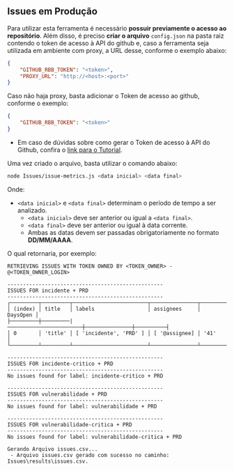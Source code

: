 ## Issues em Produção
Para utilizar esta ferramenta é necessário **possuir previamente o acesso ao repositório**. Além disso, é preciso **criar o arquivo** `config.json` na pasta raiz contendo o token de acesso à API do github e, caso a ferramenta seja utilizada em ambiente com proxy, a URL desse, conforme o exemplo abaixo:

```json
{
    "GITHUB_RBB_TOKEN": "<token>",
    "PROXY_URL": "http://<host>:<port>"
}
```
Caso não haja proxy, basta adicionar o Token de acesso ao github, conforme o exemplo:
```json
{
    "GITHUB_RBB_TOKEN": "<token>"
}
```

- Em caso de dúvidas sobre como gerar o Token de acesso à API do Github, confira o [link para o Tutorial](https://docs.github.com/en/authentication/keeping-your-account-and-data-secure/managing-your-personal-access-tokens#creating-a-personal-access-token-classic).

Uma vez criado o arquivo, basta utilizar o comando abaixo:
```bash
node Issues/issue-metrics.js <data inicial> <data final>
```
Onde:
- `<data inicial>` e `<data final>` determinam o período de tempo a ser analizado.
    - `<data inicial>` deve ser anterior ou igual a `<data final>`.
    - `<data final>` deve ser anterior ou igual à data corrente.
    - Ambas as datas devem ser passadas obrigatoriamente no formato **DD/MM/AAAA**.

O qual retornaria, por exemplo:

```text
RETRIEVING ISSUES WITH TOKEN OWNED BY <TOKEN_OWNER> - @<TOKEN_OWNER_LOGIN>

--------------------------------------------------
ISSUES FOR incidente + PRD
--------------------------------------------------
┌─────────┬─────────┬────────────────────────┬───────────────┬──────────┐
│ (index) │ title   │ labels                 │ assignees     │ DaysOpen │
├─────────┼─────────|────────────────────────┼───────────────┼──────────┤
│ 0       │ 'title' │ [ 'incidente', 'PRD' ] │ [ '@assignee] │ '41'     │
└─────────┴─────────┴────────────────────────┴───────────────┴──────────┘

--------------------------------------------------
ISSUES FOR incidente-critico + PRD
--------------------------------------------------
No issues found for label: incidente-critico + PRD

--------------------------------------------------
ISSUES FOR vulnerabilidade + PRD
--------------------------------------------------
No issues found for label: vulnerabilidade + PRD

--------------------------------------------------
ISSUES FOR vulnerabilidade-critica + PRD
--------------------------------------------------
No issues found for label: vulnerabilidade-critica + PRD

Gerando Arquivo issues.csv...
 - Arquivo issues.csv gerado com sucesso no caminho: Issues\results\issues.csv.
```
